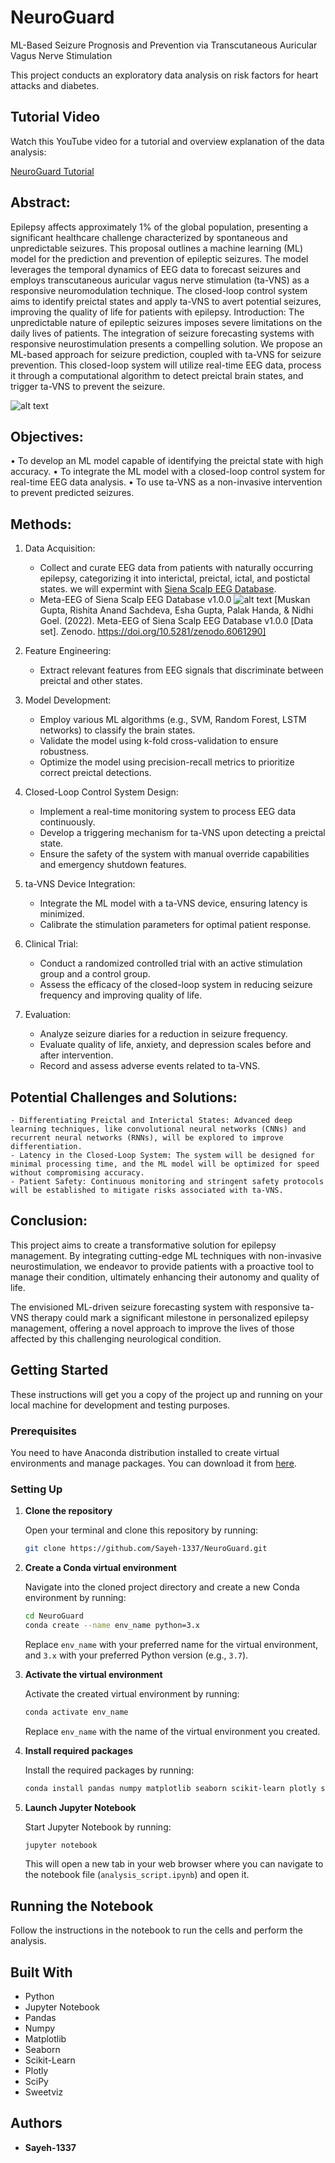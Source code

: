 # NeuroGuard
ML-Based Seizure Prognosis and Prevention via Transcutaneous Auricular Vagus Nerve Stimulation

This project conducts an exploratory data analysis on risk factors for heart attacks and diabetes.

## Tutorial Video
Watch this YouTube video for a tutorial and overview explanation of the data analysis:

[NeuroGuard Tutorial](https://youtu.be/)



## Abstract:
Epilepsy affects approximately 1% of the global population, presenting a significant healthcare challenge characterized by spontaneous and unpredictable seizures. This proposal outlines a machine learning (ML) model for the prediction and prevention of epileptic seizures. The model leverages the temporal dynamics of EEG data to forecast seizures and employs transcutaneous auricular vagus nerve stimulation (ta-VNS) as a responsive neuromodulation technique. The closed-loop control system aims to identify preictal states and apply ta-VNS to avert potential seizures, improving the quality of life for patients with epilepsy.
Introduction:
The unpredictable nature of epileptic seizures imposes severe limitations on the daily lives of patients. The integration of seizure forecasting systems with responsive neurostimulation presents a compelling solution. We propose an ML-based approach for seizure prediction, coupled with ta-VNS for seizure prevention. This closed-loop system will utilize real-time EEG data, process it through a computational algorithm to detect preictal brain states, and trigger ta-VNS to prevent the seizure.
 
 ![alt text](image.png)

## Objectives:
•	To develop an ML model capable of identifying the preictal state with high accuracy.
•	To integrate the ML model with a closed-loop control system for real-time EEG data analysis.
•	To use ta-VNS as a non-invasive intervention to prevent predicted seizures.

## Methods:
1.	Data Acquisition: 
    - Collect and curate EEG data from patients with naturally occurring epilepsy, categorizing it into interictal, preictal, ictal, and postictal states. we will expermint with [Siena Scalp EEG Database](https://www.physionet.org/content/siena-scalp-eeg/1.0.0/).
    - Meta-EEG of Siena Scalp EEG Database v1.0.0
    ![alt text](image-1.png)
     [Muskan Gupta, Rishita Anand Sachdeva, Esha Gupta, Palak Handa, & Nidhi Goel. (2022). Meta-EEG of Siena Scalp EEG Database v1.0.0 [Data set]. Zenodo. https://doi.org/10.5281/zenodo.6061290]

2.	Feature Engineering: 
    - Extract relevant features from EEG signals that discriminate between preictal and other states.

3.	Model Development:
    - Employ various ML algorithms (e.g., SVM, Random Forest, LSTM networks) to classify the brain states.
    - Validate the model using k-fold cross-validation to ensure robustness.
    - Optimize the model using precision-recall metrics to prioritize correct preictal detections.

4.	Closed-Loop Control System Design:
    -	Implement a real-time monitoring system to process EEG data continuously.
    -	Develop a triggering mechanism for ta-VNS upon detecting a preictal state.
    -   Ensure the safety of the system with manual override capabilities and emergency shutdown features.

5.	ta-VNS Device Integration:
    -   Integrate the ML model with a ta-VNS device, ensuring latency is minimized.
    - Calibrate the stimulation parameters for optimal patient response.

6.	Clinical Trial:
    - Conduct a randomized controlled trial with an active stimulation group and a control group.
    - Assess the efficacy of the closed-loop system in reducing seizure frequency and improving quality of life.

7.	Evaluation:
    - Analyze seizure diaries for a reduction in seizure frequency.
    - Evaluate quality of life, anxiety, and depression scales before and after intervention.
    -   Record and assess adverse events related to ta-VNS.

## Potential Challenges and Solutions:
    - Differentiating Preictal and Interictal States: Advanced deep learning techniques, like convolutional neural networks (CNNs) and recurrent neural networks (RNNs), will be explored to improve differentiation.
    - Latency in the Closed-Loop System: The system will be designed for minimal processing time, and the ML model will be optimized for speed without compromising accuracy.
    - Patient Safety: Continuous monitoring and stringent safety protocols will be established to mitigate risks associated with ta-VNS.

## Conclusion:
This project aims to create a transformative solution for epilepsy management. By integrating cutting-edge ML techniques with non-invasive neurostimulation, we endeavor to provide patients with a proactive tool to manage their condition, ultimately enhancing their autonomy and quality of life.

The envisioned ML-driven seizure forecasting system with responsive ta-VNS therapy could mark a significant milestone in personalized epilepsy management, offering a novel approach to improve the lives of those affected by this challenging neurological condition.



## Getting Started

These instructions will get you a copy of the project up and running on your local machine for development and testing purposes.

### Prerequisites

You need to have Anaconda distribution installed to create virtual environments and manage packages. You can download it from [here](https://www.anaconda.com/products/distribution).

### Setting Up

1. **Clone the repository**

    Open your terminal and clone this repository by running:

    ```bash
    git clone https://github.com/Sayeh-1337/NeuroGuard.git
    ```

2. **Create a Conda virtual environment**

    Navigate into the cloned project directory and create a new Conda environment by running:

    ```bash
    cd NeuroGuard
    conda create --name env_name python=3.x
    ```

    Replace `env_name` with your preferred name for the virtual environment, and `3.x` with your preferred Python version (e.g., `3.7`).

3. **Activate the virtual environment**

    Activate the created virtual environment by running:

    ```bash
    conda activate env_name
    ```

    Replace `env_name` with the name of the virtual environment you created.

4. **Install required packages**

    Install the required packages by running:

    ```bash
    conda install pandas numpy matplotlib seaborn scikit-learn plotly scipy sweetviz
    ```

5. **Launch Jupyter Notebook**

    Start Jupyter Notebook by running:

    ```bash
    jupyter notebook
    ```

    This will open a new tab in your web browser where you can navigate to the notebook file (`analysis_script.ipynb`) and open it.

## Running the Notebook

Follow the instructions in the notebook to run the cells and perform the analysis.

## Built With

* Python
* Jupyter Notebook
* Pandas
* Numpy
* Matplotlib
* Seaborn
* Scikit-Learn
* Plotly
* SciPy
* Sweetviz

## Authors

* **Sayeh-1337**

